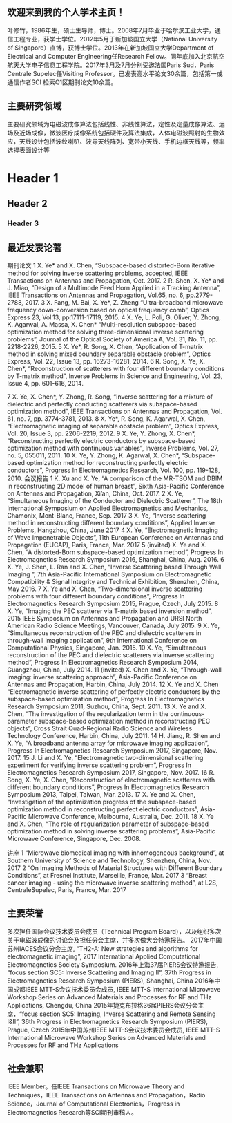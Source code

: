 ## 欢迎来到我的个人学术主页！

叶修竹，1986年生，硕士生导师，博士。2008年7月毕业于哈尔滨工业大学，通信工程专业，获学士学位。2012年5月于新加坡国立大学（National University of Singapore）直博，获博士学位。2013年在新加坡国立大学Department of Electrical and Computer Engineering任Research Fellow。同年底加入北京航空航天大学电子信息工程学院。2017年3月及7月分别受邀法国Paris Sud，Paris Centrale Supelec任Visiting Professor。已发表高水平论文30余篇，包括第一或通信作者SCI 检索Q1区期刊论文10余篇。

## 主要研究领域

主要研究领域为电磁波成像算法包括线性、非线性算法，定性及定量成像算法、远场及近场成像，微波医疗成像系统包括硬件及算法集成，人体电磁波照射的生物效应，天线设计包括波纹喇叭、波导天线阵列、宽带小天线、手机边框天线等，频率选择表面设计等

# Header 1
## Header 2
### Header 3

## 最近发表论著
期刊论文
1 X. Ye* and X. Chen, “Subspace-based distorted-Born iterative method for solving inverse scattering problems, accepted, IEEE Transactions on Antennas and Propagation, Oct. 2017.
2 R. Shen, X. Ye* and J. Miao, “Design of a Multimode Feed Horn Applied in a Tracking Antenna”, IEEE Transactions on Antennas and Propagation, Vol.65, no. 6, pp.2779-2788, 2017.
3 X. Fang, M. Bai, X. Ye*, Z. Zheng “Ultra-broadband microwave frequency down-conversion based on optical frequency comb”, Optics Express 23, Vol.13, pp.17111-17119, 2015.
4 X. Ye, L. Poli, G. Oliver, Y. Zhong, K. Agarwal, A. Massa, X. Chen* “Multi-resolution subspace-based optimization method for solving three-dimensional inverse scattering problems”, Journal of the Optical Society of America A, Vol. 31, No. 11, pp. 2218-2226, 2015.
5 X. Ye*, R. Song, X. Chen, “Application of T-matrix method in solving mixed boundary separable obstacle problem”, Optics Express, Vol. 22, Issue 13, pp. 16273-16281, 2014.
6 R. Song, X. Ye, X. Chen*, “Reconstruction of scatterers with four different boundary conditions by T-matrix method”, Inverse Problems in Science and Engineering, Vol. 23, Issue 4, pp. 601-616, 2014.

7 X. Ye, X. Chen*, Y. Zhong, R. Song, “Inverse scattering for a mixture of dielectric and perfectly conducting scatterers via subspace-based optimization method”, IEEE Transactions on Antennas and Propagation, Vol. 61, no. 7, pp. 3774-3781, 2013.
8 X. Ye*, R. Song, K. Agarwal, X. Chen, “Electromagnetic imaging of separable obstacle problem”, Optics Express, Vol. 20, Issue 3, pp. 2206-2219, 2012.
9 X. Ye, Y. Zhong, X. Chen*, “Reconstructing perfectly electric conductors by subspace-based optimization method with continuous variables”, Inverse Problems, Vol. 27, no. 5, 055011, 2011.
10 X. Ye, Y. Zhong, K. Agarwal, X. Chen*, “Subspace-based optimization method for reconstructing perfectly electric conductors”, Progress In Electromagnetics Research, Vol. 100, pp. 119-128, 2010.
会议报告
1 K. Xu and X. Ye, “A comparison of the MR-TSOM and DBIM in reconstructing 2D model of human breast”, Sixth Asia-Pacific Conference on Antennas and Propagation, Xi’an, China, Oct. 2017.
2 X. Ye, “Simultaneous Imaging of the Conductor and Dielectric Scatterer”, The 18th International Symposium on Applied Electromagnetics and Mechanics, Chamonix, Mont-Blanc, France, Sep. 2017
3 X. Ye, “Inverse scattering method in reconstructing different boundary conditions”, Applied Inverse Problems, Hangzhou, China, June 2017
4 X. Ye, “Electromagnetic Imaging of Wave Impenetrable Objects”, 11th European Conference on Antennas and Propagation (EUCAP), Paris, France, Mar. 2017
5 (invited) X. Ye and X. Chen, “A distorted-Born subspace-based optimization method”, Progress In Electromagnetics Research Symposium 2016, Shanghai, China, Aug. 2016.
6 X. Ye, J. Shen, L. Ran and X. Chen, “Inverse Scattering based Through Wall Imaging ”, 7th Asia-Pacific International Symposium on Electromagnetic Compatibility & Signal Integrity and Technical Exhibition, Shenzhen, China, May 2016.
7 X. Ye and X. Chen, “Two-dimensional inverse scattering problems with four different boundary conditions”, Progress In Electromagnetics Research Symposium 2015, Prague, Czech, July 2015.
8 X. Ye, “Imaging the PEC scatterer via T-matrix based inversion method”, 2015 IEEE Symposium on Antennas and Propagation and URSI North American Radio Science Meetings, Vancouver, Canada, July 2015.
9 X. Ye, “Simultaneous reconstruction of the PEC and dielectric scatterers in through-wall imaging application”, 9th International Conference on Computational Physics, Singapore, Jan. 2015.
10 X. Ye, “Simultaneous reconstruction of the PEC and dielectric scatterers via inverse scattering method”, Progress In Electromagnetics Research Symposium 2014, Guangzhou, China, July 2014.
11 (invited) X. Chen and X. Ye, “Through-wall imaging: inverse scattering approach”, Asia-Pacific Conference on Antennas and Propagation, Harbin, China, July 2014.
12 X. Ye and X. Chen “Electromagnetic inverse scattering of perfectly electric conductors by the subspace-based optimization method”, Progress In Electromagnetics Research Symposium 2011, Suzhou, China, Sept. 2011.
13 X. Ye and X. Chen, “The investigation of the regularization term in the continuous-parameter subspace-based optimization method in reconstructing PEC objects”, Cross Strait Quad-Regional Radio Science and Wireless Technology Conference, Harbin, China, July 2011.
14 H. Jiang, R. Shen and X. Ye, “A broadband antenna array for microwave imaging application”, Progress In Electromagnetics Research Symposium 2017, Singapore, Nov. 2017.
15 J. Li and X. Ye, “Electromagnetic two-dimensional scattering experiment for verifying inverse scattering problem”, Progress In Electromagnetics Research Symposium 2017, Singapore, Nov. 2017.
16 R. Song, X. Ye, X. Chen, “Reconstruction of electromagnetic scatterers with different boundary conditions”, Progress In Electromagnetics Research Symposium 2013, Taipei, Taiwan, Mar. 2013.
17 X. Ye and X. Chen, “Investigation of the optimization progress of the subspace-based optimization method in reconstructing perfect electric conductors”, Asia-Pacific Microwave Conference, Melbourne, Australia, Dec. 2011.
18 X. Ye and X. Chen, “The role of regularization parameter of subspace-based optimization method in solving inverse scattering problems”, Asia-Pacific Microwave Conference, Singapore, Dec. 2008.

讲座
1 “Microwave biomedical imaging with inhomogeneous background”, at Southern University of Science and Technology, Shenzhen, China, Nov. 2017
2 “On Imaging Methods of Material Structures with Different Boundary Conditions”, at Fresnel Institute, Marseille, France, Mar. 2017
3 “Breast cancer imaging - using the microwave inverse scattering method”, at L2S, CentraleSupelec, Paris, France, Mar. 2017

## 主要荣誉
多次担任国际会议技术委员会成员（Technical Program Board），以及组织多次关于电磁波成像的讨论会及担任分会主席，并多次做大会特邀报告。
2017年中国苏州IACES会议分会主席, “TH2-A: New strategies and algorithms for electromagnetic imaging”, 2017 International Applied Computational Electromagnetics Society Symposium.
2016年上海37届PIERS会议特邀报告, “focus section SC5: Inverse Scattering and Imaging II“, 37th Progress in Electromagnetics Research Symposium (PIERS), Shanghai, China
2016年中国成都IEEE MTT-S会议技术委员会成员, IEEE MTT-S International Microwave Workshop Series on Advanced Materials and Processes for RF and THz Applications, Chengdu, China
2015年捷克布拉格36届PIERS会议分会主席，“focus section SC5: Imaging, Inverse Scattering and Remote Sensing I&II”, 36th Progress in Electromagnetics Research Symposium (PIERS), Prague, Czech
2015年中国苏州IEEE MTT-S会议技术委员会成员, IEEE MTT-S International Microwave Workshop Series on Advanced Materials and Processes for RF and THz Applications

 ## 社会兼职
 IEEE Member。任IEEE Transactions on Microwave Theory and Techniques，IEEE Transactions on Antennas and Propagation，Radio Science，Journal of Computational Electronics，Progress in Electromagnetics Research等SCI期刊审稿人。

 
